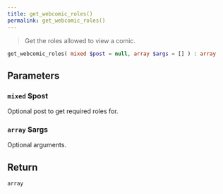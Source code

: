 ```yaml
---
title: get_webcomic_roles()
permalink: get_webcomic_roles()
---
```


> Get the roles allowed to view a comic.

```php
get_webcomic_roles( mixed $post = null, array $args = [] ) : array
```

## Parameters

### `mixed` $post
Optional post to get required roles for.

### `array` $args
Optional arguments.

## Return

`array`
